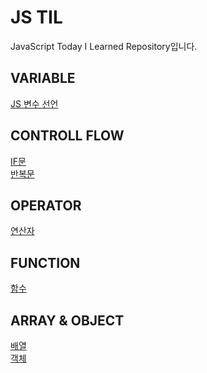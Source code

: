 # JS TIL

JavaScript Today I Learned Repository입니다.

## VARIABLE

[JS 변수 선언](./variable/variable.md)

## CONTROLL FLOW

[IF문](./controll_flow/controll_flow_if.md)<br />
[반복문](./controll_flow/controll_flow_repeat.md)<br />

## OPERATOR

[연산자](./operators/operator.md)

## FUNCTION

[함수](./function/funtion.md)

## ARRAY & OBJECT

[배열](./array/array.md) <br>
[객체](./object/object.md)
